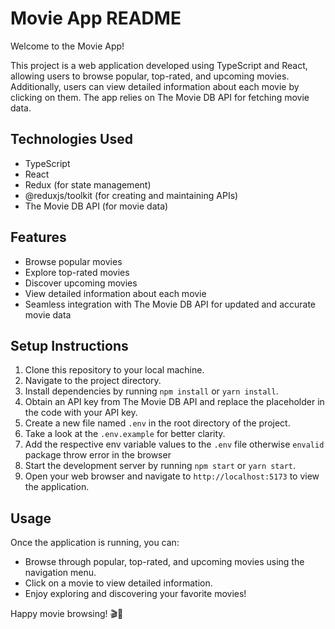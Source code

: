 # Movie App README

Welcome to the Movie App!

This project is a web application developed using TypeScript and React, allowing users to browse popular, top-rated, and upcoming movies. Additionally, users can view detailed information about each movie by clicking on them. The app relies on The Movie DB API for fetching movie data.

## Technologies Used

- TypeScript
- React
- Redux (for state management)
- @reduxjs/toolkit (for creating and maintaining APIs)
- The Movie DB API (for movie data)

## Features

- Browse popular movies
- Explore top-rated movies
- Discover upcoming movies
- View detailed information about each movie
- Seamless integration with The Movie DB API for updated and accurate movie data

## Setup Instructions

1. Clone this repository to your local machine.
2. Navigate to the project directory.
3. Install dependencies by running `npm install` or `yarn install`.
4. Obtain an API key from The Movie DB API and replace the placeholder in the code with your API key.
5. Create a new file named `.env` in the root directory of the project.
6. Take a look at the `.env.example` for better clarity.
7. Add the respective env variable values to the `.env` file otherwise `envalid` package throw error in the browser
8. Start the development server by running `npm start` or `yarn start`.
9. Open your web browser and navigate to `http://localhost:5173` to view the application.

## Usage

Once the application is running, you can:

- Browse through popular, top-rated, and upcoming movies using the navigation menu.
- Click on a movie to view detailed information.
- Enjoy exploring and discovering your favorite movies!

Happy movie browsing! 🎬🍿
